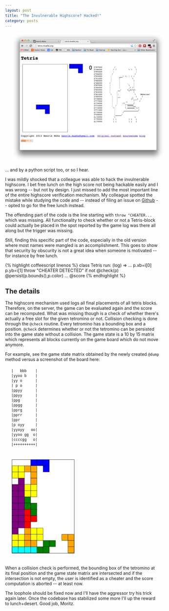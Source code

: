 ```yaml
---
layout: post
title: "The Invulnerable Highscore? Hacked!"
category: posts
---
```


<span class="pull-right" style="width:60%"><a href="/images/highscore_hack.png"><img style="margin-left:20px; margin-top:0px; max-width: 100%" alt="Screenshot of the hacked Tetris Highscore, click to see full screenshot." src="/images/highscore_hack.png"/></a></span>

... and by a python script too, or so I hear.

I was mildly shocked that a colleague was able to hack the invulnerable highscore. I bet free lunch on the high score not being hackable easily and I was wrong -- but not by design. I just missed to add the most important line of the entire highscore verification mechanism. My colleague spotted the mistake while studying the code and -- instead of filing an issue on [Github](https://github.com/henrik-muehe/tetris) -- opted to go for the free lunch instead.

The offending part of the code is the line starting with `throw "CHEATER...` which was missing. All functionality to check whether or not a Tetris-block could actually be placed in the spot reported by the game log was there all along but the trigger was missing.

Still, finding this specific part of the code, especially in the old version where most names were mangled is an accomplishment. This goes to show that security by obscurity is not a great idea when someone is motivated -- for instance by free lunch.

<div class="clearfix"></div>
{% highlight coffeescript linenos %}
class Tetris
	run: (log) =>
		...
		p.xb=i[0]
		p.yb=i[1]
		throw "CHEATER DETECTED" if not @check(p)
		@persist(p.bounds(),p.color)
		...
		@score
{% endhighlight %}

The details
-----------

The highscore mechanism used logs all final placements of all tetris blocks. Therefore, on the server, the game can be evaluated again and the score can be recomputed. What was missing though is a check of whether there's actually a free slot for the given tetromino or not. Collision checking is done through the `@check` routine. Every tetromino has a bounding box and a position. `@check` determines whether or not the tetromino can be persisted into the game state without a collision. The game state is a 10 by 15 matrix which represents all blocks currently on the game board which do not move anymore.

For example, see the game state matrix obtained by the newly created `@dump` method versus a screenshot of the board here:

<div class="highlight pull-left" style="margin:20px" >
<pre><code>|   bbb    |
|yyoo b    |
|yy o      |
| p o      |
|ppyy      |
|ppyy      |
|ppg       |
|ppgg      |
|pprg      |
|pprr      |
|ppr       |
|p oyy     |
|yyoyy   oo|
|yyoo gg  o|
|ccccgg   o|
|++++++++++|
</code></pre></div>
<img src="/images/highscore_example.png" class="pull-left" style="height:310px; margin:20px"/>
<div class="clearfix"></div>

When a collision check is performed, the bounding box of the tetromino at its final position and the game state matrix are intersected and if the intersection is not empty, the user is identified as a cheater and the score computation is aborted -- at least now.

The loophole should be fixed now and I'll have the aggressor try his trick again later. Once the codebase has stabilized some more I'll up the reward to lunch+desert. Good job, Moritz.
